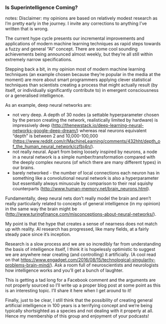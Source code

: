 ### Is Superintelligence Coming?

notes:
Disclaimer: my opinions are based on relatively modest research as I’m pretty early in the journey. I invite any corrections to anything I’ve written that is wrong.

The current hype cycle presents our incremental improvements and applications of modern machine learning techniques as rapid steps towards a fuzzy and general “AI” concept. There are some cool sounding achievements being announced almost weekly, but they’re all still within extremely narrow specifications. 

Stepping back a bit, in my opinion most of modern machine learning techniques (an example chosen because they’re popular in the media at the moment) are more about smart programmers applying clever statistical techniques than scientists creating a process that might actually result (by itself, or individually significantly contribute to) in emergent consciousness or a generalised intelligence.

As an example, deep neural networks are:
- not very deep. A depth of 30 nodes (a settable hyperparameter chosen by the person creating the network, realistically limited by hardware) is impressively deep (http://thenewstack.io/deep-learning-neural-networks-google-deep-dream/) whereas real neurons equivalent “depth” is between 2 and 10,000-100,000 (https://www.reddit.com/r/MachineLearning/comments/432hht/depth_of_the_human_neural_network/czfbj4n/).
- not really neural. Apart from being loosely inspired by neurons, a node in a neural network is a simple number/transformation compared with the deeply complex neurons (of which there are many different types) in our brains.
- barely networked - the number of local connections each neuron has in something like a convolutional neural network is also a hyperparameter but essentially always minuscule by comparison to their real squishy counterparts (http://www.human-memory.net/brain_neurons.html).

Fundamentally, deep neural nets don’t really model the brain and aren’t really particularly related to concepts of general intelligence (in my opinion) in the same way the brain might be (http://www.turingfinance.com/misconceptions-about-neural-networks/).

My point is that the hype that creates a sense of nearness does not match up with reality. AI research has progressed, like many fields, at a fairly steady pace since it’s inception.

Research is a slow process and we are so incredibly far from understanding the basis of intelligence itself, I think it is hopelessly optimistic to suggest we are anywhere near creating (and controlling) it artificially. (A cool read on that https://www.engadget.com/2016/08/15/technological-singularity-problems-brain-mind/). Ask a room full of neuroscientists and neurologists how intelligence works and you’ll get a bunch of laughter.

This is getting a tad long for a Facebook comment and the arguments are not properly sourced so I’ll write up a proper blog post at some point as this is an interesting topic. I’ll share it here when I get around to it!

Finally, just to be clear, I still think that the possibility of creating general artificial intelligence in 100 years is a terrifying concept and we’re being typically shortsighted as a species and not dealing with it properly at all. Hence my membership of this group and enjoyment of your podcasts!

